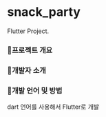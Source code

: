 # snack_party

Flutter Project.

### 📌프로젝트 개요

### 📌개발자 소개

### 📌개발 언어 및 방법
dart 언어를 사용해서 Flutter로 개발

